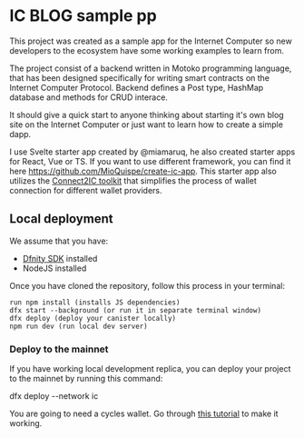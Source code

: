 # IC BLOG sample pp
This project was created as a sample app for the Internet Computer so new developers to the ecosystem have some working examples to learn from.

The project consist of a backend written in Motoko programming language, that has been designed specifically for writing smart contracts on the Internet Computer Protocol. Backend defines a Post type, HashMap database and methods for CRUD interace. 

It should give a quick start to anyone thinking about starting it's own blog site on the Internet Computer or just want to learn how to create a simple dapp.

I use Svelte starter app created by @miamaruq, he also created starter apps for React, Vue or TS. If you want to use different framework, you can find it here https://github.com/MioQuispe/create-ic-app. This starter app also utilizes the [Connect2IC toolkit](https://github.com/Connect2IC/connect2ic) that simplifies the process of wallet connection for different wallet providers.

## Local deployment 

We assume that you have:
- [Dfnity SDK](https://internetcomputer.org/docs/current/developer-docs/quickstart/hello10mins) installed
- NodeJS installed

Once you have cloned the repository, follow this process in your terminal:

```
run npm install (installs JS dependencies)
dfx start --background (or run it in separate terminal window)
dfx deploy (deploy your canister locally)
npm run dev (run local dev server)
```

### Deploy to the mainnet

If you have working local development replica, you can deploy your project to the mainnet by running this command:

dfx deploy --network ic

You are going to need a cycles wallet. Go through [this tutorial](https://internetcomputer.org/docs/current/developer-docs/quickstart/network-quickstart) to make it working.